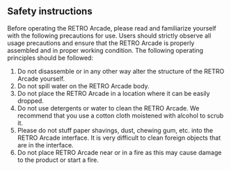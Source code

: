 ## Safety instructions

Before operating the RETRO Arcade, please read and familiarize yourself with the following precautions for use. Users should strictly observe all usage precautions and ensure that the RETRO Arcade is properly assembled and in proper working condition.
The following operating principles should be followed:

1. Do not disassemble or in any other way alter the structure of the RETRO Arcade yourself.
2. Do not spill water on the RETRO Arcade body.
3. Do not place the RETRO Arcade in a location where it can be easily dropped.
4. Do not use detergents or water to clean the RETRO Arcade. We recommend that you use a cotton cloth moistened with alcohol to scrub it.
5. Please do not stuff paper shavings, dust, chewing gum, etc. into the RETRO Arcade interface. It is very difficult to clean foreign objects that are in the interface.
6. Do not place RETRO Arcade near or in a fire as this may cause damage to the product or start a fire.

